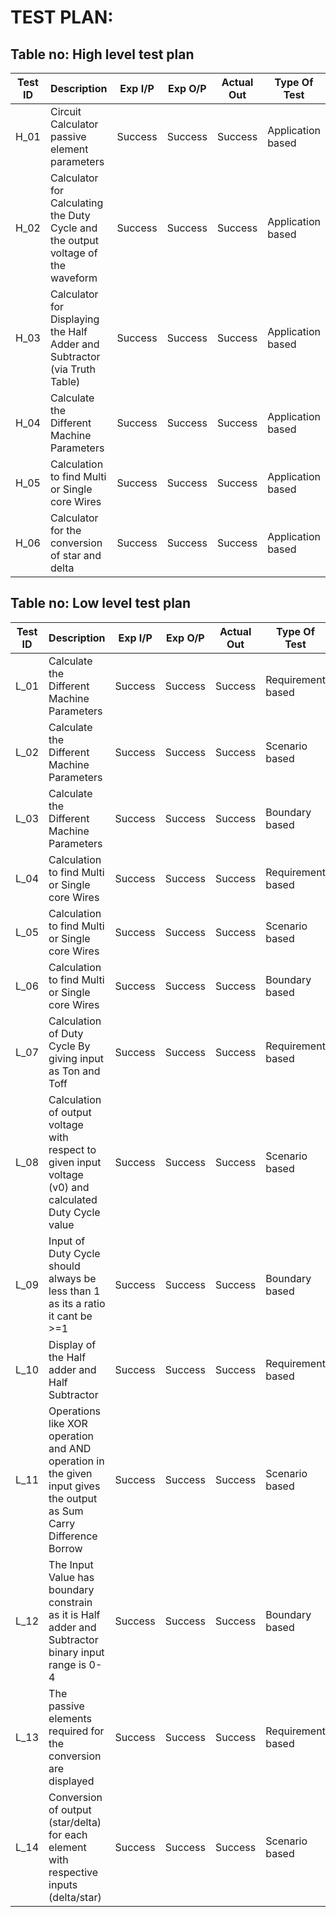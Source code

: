 # TEST PLAN:

## Table no: High level test plan

| **Test ID** | **Description**                                              | **Exp I/P** | **Exp O/P** | **Actual Out** |**Type Of Test**  |    
|-------------|--------------------------------------------------------------|------------|-------------|----------------|------------------|
|  H_01       | Circuit Calculator passive element parameters | Success | Success | Success | Application based |
|  H_02       | Calculator for Calculating the Duty Cycle and the output voltage of the waveform | Success | Success | Success | Application based |
|  H_03       | Calculator for Displaying the Half Adder and Subtractor (via Truth Table) | Success | Success | Success | Application based |
|  H_04       | Calculate the Different Machine Parameters | Success | Success | Success | Application based |
|  H_05       | Calculation to find Multi or Single core Wires | Success | Success | Success | Application based |
|  H_06       | Calculator for the conversion of star and delta | Success | Success | Success | Application based |



## Table no: Low level test plan

| **Test ID** | **Description**                                              | **Exp I/P** | **Exp O/P** | **Actual Out** |**Type Of Test**  |    
|-------------|--------------------------------------------------------------|------------|-------------|----------------|------------------|
|  L_01       | Calculate the Different Machine Parameters | Success | Success | Success | Requirement based |
|  L_02       | Calculate the Different Machine Parameters | Success | Success | Success | Scenario based    |
|  L_03       | Calculate the Different Machine Parameters | Success | Success | Success | Boundary based    |
|  L_04       | Calculation to find Multi or Single core Wires | Success | Success | Success | Requirement based |
|  L_05       | Calculation to find Multi or Single core Wires | Success | Success | Success | Scenario based    |
|  L_06       | Calculation to find Multi or Single core Wires | Success | Success | Success | Boundary based    |
|  L_07       | Calculation of Duty Cycle By giving input as Ton and Toff | Success | Success | Success | Requirement based |
|  L_08       | Calculation of output voltage with respect to given input voltage (v0) and calculated Duty Cycle value | Success | Success | Success | Scenario based |
|  L_09       | Input of Duty Cycle should always be less than 1 as its a ratio it cant be >=1                         | Success | Success | Success | Boundary based |
|  L_10       | Display of the Half adder and Half Subtractor                                                          | Success | Success | Success | Requirement based |
|  L_11       | Operations like XOR operation and AND operation in the given input gives the output as Sum Carry Difference Borrow|Success | Success | Success | Scenario based |
|  L_12       | The Input Value has boundary constrain as it is Half adder and Subtractor binary input range is 0-4               |Success | Success | Success | Boundary based |
|  L_13       | The passive elements required for the conversion are displayed                                             | Success | Success | Success | Requirement based |
|  L_14       | Conversion of output (star/delta) for each element with respective inputs (delta/star) |Success | Success | Success | Scenario based |
